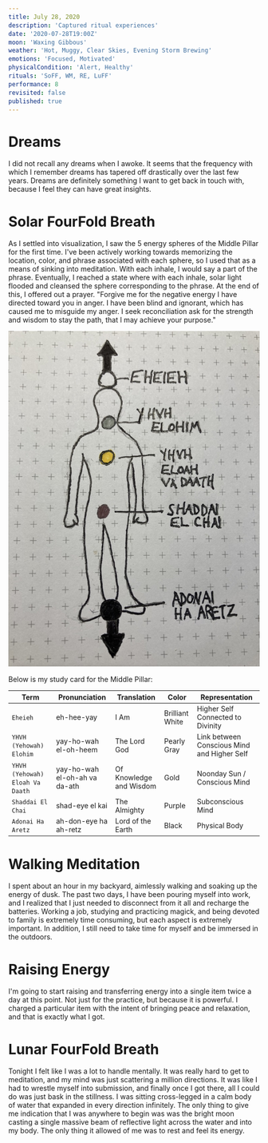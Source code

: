 ```yaml
---
title: July 28, 2020
description: 'Captured ritual experiences'
date: '2020-07-28T19:00Z'
moon: 'Waxing Gibbous'
weather: 'Hot, Muggy, Clear Skies, Evening Storm Brewing'
emotions: 'Focused, Motivated'
physicalCondition: 'Alert, Healthy'
rituals: 'SoFF, WM, RE, LuFF'
performance: 8
revisited: false
published: true
---
```


# Dreams

I did not recall any dreams when I awoke. It seems that the frequency with which I remember dreams has tapered off drastically over the last few years. Dreams are definitely something I want to get back in touch with, because I feel they can have great insights.

# Solar FourFold Breath

As I settled into visualization, I saw the 5 energy spheres of the Middle Pillar for the first time. I've been actively working towards memorizing the location, color, and phrase associated with each sphere, so I used that as a means of sinking into meditation. With each inhale, I would say a part of the phrase. Eventually, I reached a state where with each inhale, solar light flooded and cleansed the sphere corresponding to the phrase. At the end of this, I offered out a prayer. "Forgive me for the negative energy I have directed toward you in anger. I have been blind and ignorant, which has caused me to misguide my anger. I seek reconciliation ask for the strength and wisdom to stay the path, that I may achieve your purpose."

![middle-pillar](./middle-pillar.jpg)

Below is my study card for the Middle Pillar:

Term | Pronunciation | Translation | Color | Representation
-----|---------------|-------------|-------|---------------
`Eheieh` | eh-hee-yay | I Am | Brilliant White | Higher Self Connected to Divinity
`YHVH (Yehowah) Elohim` | yay-ho-wah el-oh-heem | The Lord God | Pearly Gray | Link between Conscious Mind and Higher Self
`YHVH (Yehowah) Eloah Va Daath` | yay-ho-wah el-oh-ah va da-ath | Of Knowledge and Wisdom | Gold | Noonday Sun / Conscious Mind
`Shaddai El Chai` | shad-eye el kai | The Almighty | Purple | Subconscious Mind
`Adonai Ha Aretz` | ah-don-eye ha ah-retz | Lord of the Earth | Black | Physical Body

# Walking Meditation

I spent about an hour in my backyard, aimlessly walking and soaking up the energy of dusk. The past two days, I have been pouring myself into work, and I realized that I just needed to disconnect from it all and recharge the batteries. Working a job, studying and practicing magick, and being devoted to family is extremely time consuming, but each aspect is extremely important. In addition, I still need to take time for myself and be immersed in the outdoors.

# Raising Energy

I'm going to start raising and transferring energy into a single item twice a day at this point. Not just for the practice, but because it is powerful. I charged a particular item with the intent of bringing peace and relaxation, and that is exactly what I got.

# Lunar FourFold Breath

Tonight I felt like I was a lot to handle mentally. It was really hard to get to meditation, and my mind was just scattering a million directions. It was like I had to wrestle myself into submission, and finally once I got there, all I could do was just bask in the stillness. I was sitting cross-legged in a calm body of water that expanded in every direction infinitely. The only thing to give me indication that I was anywhere to begin was was the bright moon casting a single massive beam of reflective light across the water and into my body. The only thing it allowed of me was to rest and feel its energy.